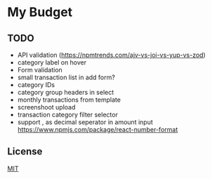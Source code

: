 # My Budget

## TODO

- API validation (https://npmtrends.com/ajv-vs-joi-vs-yup-vs-zod)
- category label on hover
- Form validation
- small transaction list in add form?
- category IDs
- category group headers in select
- monthly transactions from template
- screenshoot upload
- transaction category filter selector
- support , as decimal seperator in amount input https://www.npmjs.com/package/react-number-format

## License

[MIT](https://choosealicense.com/licenses/mit/)
